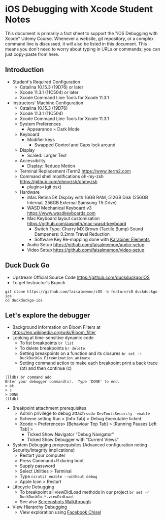 # iOS Debugging with Xcode Student Notes

This document is primarily a fact sheet to support the "iOS Debugging with Xcode" Udemy Course.
Whenever a website, git repository, or a complex command line is discussed, it will also be listed in this document.  This means you don't need to worry about typing in URLs or commands; you can just copy-paste from here.

## Introduction

- Student's Required Configuration
  - Catalina 10.15.3 (19D76) or later
  - Xcode 11.3.1 (11C504) or later
  - Xcode Command Line Tools for Xcode 11.3.1
- Instructors' Machine Configuration
  - Catalina 10.15.3 (19D76)
  - Xcode 11.3.1 (11C504)
  - Xcode Command Line Tools for Xcode 11.3.1
  - System Preferences
    - Appearance = Dark Mode
  - Keyboard
    - Modifier keys
      - Swapped Control and Caps lock around
  - Display
    - Scaled: Larger Text
  - Accessibility
    - Display: Reduce Motion
  - Terminal Replacement iTerm2 https://www.iterm2.com
  - Command shell modifications oh-my-zsh https://github.com/ohmyzsh/ohmyzsh
    - plugins=(git osx)
  - Hardware
    - iMac Retina 5K Display with 16GB RAM, 512GB Disk (256GB Internal, 256GB External Samsung T5 Drive)
    - WASD Mechanical Keyboard v3 https://www.wasdkeyboards.com
    - Mac Keyboard layout customisation https://github.com/aasmith/mac-wasd-keyboard
      - Switch Type: Cherry MX Brown (Tactile Bump) Sound Dampeners: 0.2mm Travel Reduction
      - Software Key Re-mapping done with [Karabiner Elements](https://karabiner-elements.pqrs.org)
    - Audio Setup https://github.com/faisalmemon/audio-setup
    - Video Setup https://github.com/faisalmemon/video-setup

## Duck Duck Go

- Upstream Official Source Code https://github.com/duckduckgo/iOS
- To get Instructor's Branch 
```
git clone https://github.com/faisalmemon/iOS -b feature/c0 duckduckgo-ios
cd duckduckgo-ios
```

## Let's explore the debugger

- Background information on Bloom Filters at https://en.wikipedia.org/wiki/Bloom_filter
- Looking at time-sensitive dynamic code
  - To list breakpoints `br list`
  - To delete breakpoints `br delete`
  - Setting breakpoints on a function and its closures `br set -r DuckDuckGo.FireAnimation.animate` 
  - Setting command action to make each breakpoint print a back trace (bt) and then continue (c)
```
(lldb) br command add
Enter your debugger command(s).  Type 'DONE' to end.
> bt
> c
> DONE
(lldb) 
```
- Breakpoint attachment prerequisites
  - Admin privilege to debug attach `sudo DevToolsSecurity -enable`
  - Scheme setting Run > [Info Tab] > Debug Executable ticked
  - Xcode > Preferences> [Behaviour Top Tab] > [Running Pauses Left Tab] >
    - Ticked Show Navigator "Debug Navigator"
    - Ticked Show Debugger with "Current Views"
- System Debugging preqrequisites (Advanced configuration noting Security/Integrity implications)
  - Restart your computer
  - Press Command+R during boot
  - Supply password
  - Select Utilities > Terminal
  - Type `csrutil enable --without debug`
  - Apple Icon > Restart
- Lifecycle Debugging
  - To breakpoint all viewDidLoad methods in our project `br set -r DuckDuckGo.*.viewDidLoad`
  - See also [Screenshots Walkthrough](./systemDebugConfig.pdf)
- View Hierarchy Debugging
  - View exploration using [Facebook Chisel](https://github.com/facebook/chisel)
